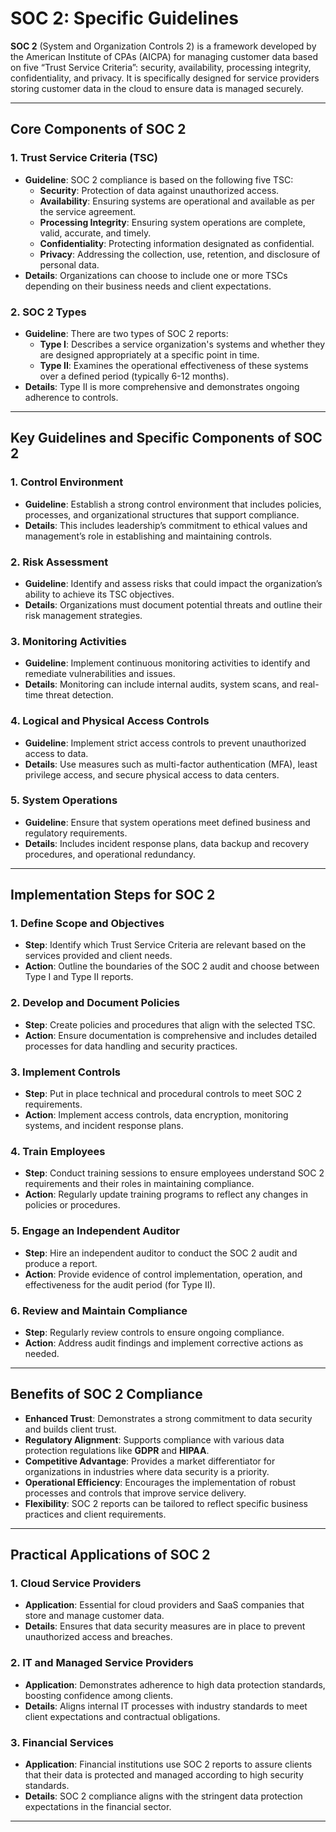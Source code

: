 # SOC 2: Specific Guidelines

**SOC 2** (System and Organization Controls 2) is a framework developed by the American Institute of CPAs (AICPA) for managing customer data based on five “Trust Service Criteria”: security, availability, processing integrity, confidentiality, and privacy. It is specifically designed for service providers storing customer data in the cloud to ensure data is managed securely.

---

## Core Components of SOC 2

### 1. **Trust Service Criteria (TSC)**
- **Guideline**: SOC 2 compliance is based on the following five TSC:
  - **Security**: Protection of data against unauthorized access.
  - **Availability**: Ensuring systems are operational and available as per the service agreement.
  - **Processing Integrity**: Ensuring system operations are complete, valid, accurate, and timely.
  - **Confidentiality**: Protecting information designated as confidential.
  - **Privacy**: Addressing the collection, use, retention, and disclosure of personal data.
- **Details**: Organizations can choose to include one or more TSCs depending on their business needs and client expectations.

### 2. **SOC 2 Types**
- **Guideline**: There are two types of SOC 2 reports:
  - **Type I**: Describes a service organization's systems and whether they are designed appropriately at a specific point in time.
  - **Type II**: Examines the operational effectiveness of these systems over a defined period (typically 6-12 months).
- **Details**: Type II is more comprehensive and demonstrates ongoing adherence to controls.

---

## Key Guidelines and Specific Components of SOC 2

### 1. **Control Environment**
- **Guideline**: Establish a strong control environment that includes policies, processes, and organizational structures that support compliance.
- **Details**: This includes leadership’s commitment to ethical values and management’s role in establishing and maintaining controls.

### 2. **Risk Assessment**
- **Guideline**: Identify and assess risks that could impact the organization’s ability to achieve its TSC objectives.
- **Details**: Organizations must document potential threats and outline their risk management strategies.

### 3. **Monitoring Activities**
- **Guideline**: Implement continuous monitoring activities to identify and remediate vulnerabilities and issues.
- **Details**: Monitoring can include internal audits, system scans, and real-time threat detection.

### 4. **Logical and Physical Access Controls**
- **Guideline**: Implement strict access controls to prevent unauthorized access to data.
- **Details**: Use measures such as multi-factor authentication (MFA), least privilege access, and secure physical access to data centers.

### 5. **System Operations**
- **Guideline**: Ensure that system operations meet defined business and regulatory requirements.
- **Details**: Includes incident response plans, data backup and recovery procedures, and operational redundancy.

---

## Implementation Steps for SOC 2

### 1. **Define Scope and Objectives**
- **Step**: Identify which Trust Service Criteria are relevant based on the services provided and client needs.
- **Action**: Outline the boundaries of the SOC 2 audit and choose between Type I and Type II reports.

### 2. **Develop and Document Policies**
- **Step**: Create policies and procedures that align with the selected TSC.
- **Action**: Ensure documentation is comprehensive and includes detailed processes for data handling and security practices.

### 3. **Implement Controls**
- **Step**: Put in place technical and procedural controls to meet SOC 2 requirements.
- **Action**: Implement access controls, data encryption, monitoring systems, and incident response plans.

### 4. **Train Employees**
- **Step**: Conduct training sessions to ensure employees understand SOC 2 requirements and their roles in maintaining compliance.
- **Action**: Regularly update training programs to reflect any changes in policies or procedures.

### 5. **Engage an Independent Auditor**
- **Step**: Hire an independent auditor to conduct the SOC 2 audit and produce a report.
- **Action**: Provide evidence of control implementation, operation, and effectiveness for the audit period (for Type II).

### 6. **Review and Maintain Compliance**
- **Step**: Regularly review controls to ensure ongoing compliance.
- **Action**: Address audit findings and implement corrective actions as needed.

---

## Benefits of SOC 2 Compliance

- **Enhanced Trust**: Demonstrates a strong commitment to data security and builds client trust.
- **Regulatory Alignment**: Supports compliance with various data protection regulations like **GDPR** and **HIPAA**.
- **Competitive Advantage**: Provides a market differentiator for organizations in industries where data security is a priority.
- **Operational Efficiency**: Encourages the implementation of robust processes and controls that improve service delivery.
- **Flexibility**: SOC 2 reports can be tailored to reflect specific business practices and client requirements.

---

## Practical Applications of SOC 2

### 1. **Cloud Service Providers**
- **Application**: Essential for cloud providers and SaaS companies that store and manage customer data.
- **Details**: Ensures that data security measures are in place to prevent unauthorized access and breaches.

### 2. **IT and Managed Service Providers**
- **Application**: Demonstrates adherence to high data protection standards, boosting confidence among clients.
- **Details**: Aligns internal IT processes with industry standards to meet client expectations and contractual obligations.

### 3. **Financial Services**
- **Application**: Financial institutions use SOC 2 reports to assure clients that their data is protected and managed according to high security standards.
- **Details**: SOC 2 compliance aligns with the stringent data protection expectations in the financial sector.

---

